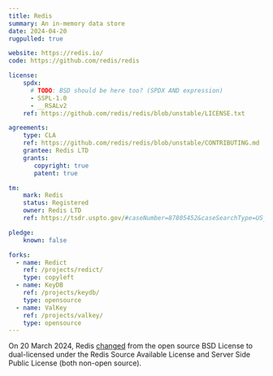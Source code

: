 ```yaml
---
title: Redis
summary: An in-memory data store
date: 2024-04-20
rugpulled: true

website: https://redis.io/
code: https://github.com/redis/redis

license:
    spdx:
      # TODO: BSD should be here too? (SPDX AND expression)
      - SSPL-1.0
      - __RSALv2
    ref: https://github.com/redis/redis/blob/unstable/LICENSE.txt

agreements:
    type: CLA
    ref: https://github.com/redis/redis/blob/unstable/CONTRIBUTING.md
    grantee: Redis LTD
    grants:
       copyright: true
       patent: true

tm:
    mark: Redis
    status: Registered
    owner: Redis LTD
    ref: https://tsdr.uspto.gov/#caseNumber=87805452&caseSearchType=US_APPLICATION&caseType=DEFAULT&searchType=statusSearch

pledge:
    known: false

forks:
  - name: Redict
    ref: /projects/redict/
    type: copyleft
  - name: KeyDB
    ref: /projects/keydb/
    type: opensource
  - name: ValKey
    ref: /projects/valkey/
    type: opensource
---
```

On 20 March 2024, Redis [changed](https://redis.com/blog/redis-adopts-dual-source-available-licensing/) from the open source BSD License to dual-licensed under the Redis Source Available License and Server Side Public License (both non-open source).

